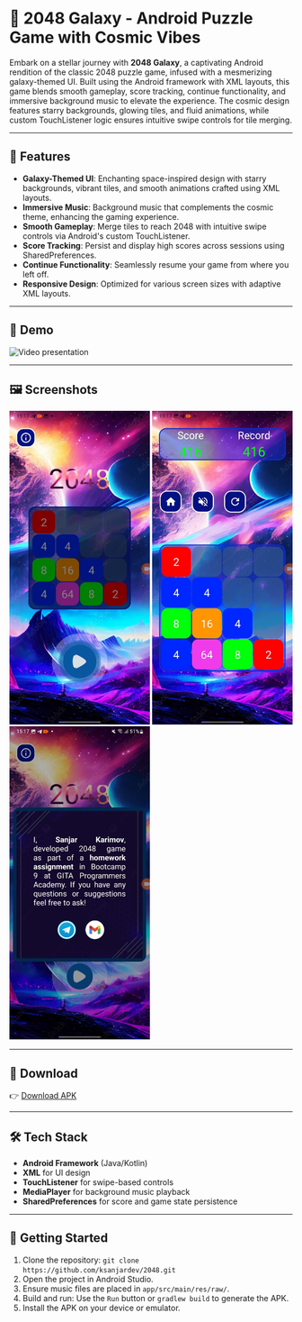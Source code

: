 # 🌌 2048 Galaxy - Android Puzzle Game with Cosmic Vibes  

Embark on a stellar journey with **2048 Galaxy**, a captivating Android rendition of the classic 2048 puzzle game, infused with a mesmerizing galaxy-themed UI. Built using the Android framework with XML layouts, this game blends smooth gameplay, score tracking, continue functionality, and immersive background music to elevate the experience. The cosmic design features starry backgrounds, glowing tiles, and fluid animations, while custom TouchListener logic ensures intuitive swipe controls for tile merging.

---

## 🚀 Features
- **Galaxy-Themed UI**: Enchanting space-inspired design with starry backgrounds, vibrant tiles, and smooth animations crafted using XML layouts.  
- **Immersive Music**: Background music that complements the cosmic theme, enhancing the gaming experience.  
- **Smooth Gameplay**: Merge tiles to reach 2048 with intuitive swipe controls via Android's custom TouchListener.  
- **Score Tracking**: Persist and display high scores across sessions using SharedPreferences.  
- **Continue Functionality**: Seamlessly resume your game from where you left off.  
- **Responsive Design**: Optimized for various screen sizes with adaptive XML layouts.  

---

## 🎥 Demo
![Video presentation](game_video.gif)  

---

## 🖼️ Screenshots
<img src="game_home.jpg" width="250"/> <img src="game_play.jpg" width="250"/> <img src="game_about.jpg" width="250"/>  

---

## 📱 Download
👉 [Download APK](https://github.com/ksanjardev/2048/raw/master/app-debug.apk)  

---

## 🛠️ Tech Stack
- **Android Framework** (Java/Kotlin)  
- **XML** for UI design  
- **TouchListener** for swipe-based controls  
- **MediaPlayer** for background music playback  
- **SharedPreferences** for score and game state persistence  

---

## 🏁 Getting Started
1. Clone the repository: `git clone https://github.com/ksanjardev/2048.git`  
2. Open the project in Android Studio.  
3. Ensure music files are placed in `app/src/main/res/raw/`.  
4. Build and run: Use the `Run` button or `gradlew build` to generate the APK.  
5. Install the APK on your device or emulator.  
